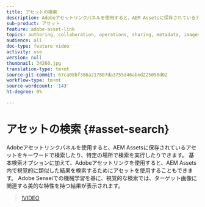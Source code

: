 ```yaml
---
title: アセットの検索
description: Adobeアセットリンクパネルを使用すると、AEM Assetsに保存されているアセットをキーワードで検索したり、特定の場所で検索を実行したりできます。 基本検索オプションに加えて、Adobeアセットリンクを使用すると、AEM Assets内で視覚的に類似した結果を検索するためにアセットを使用することもできます。 Adobe Senseiでの機械学習を基に、視覚的な検索では、ターゲット画像に関連する美的な特性を持つ結果が表示されます。
sub-product: アセット
feature: adobe-asset-link
topics: authoring, collaboration, operations, sharing, metadata, images, search, operations
audience: all
doc-type: feature video
activity: use
version: null
thumbnail: 34260.jpg
translation-type: tm+mt
source-git-commit: 67ca08bf386a217807da3755d46abed225050d02
workflow-type: tm+mt
source-wordcount: '143'
ht-degree: 0%

---
```



# アセットの検索 {#asset-search}

Adobeアセットリンクパネルを使用すると、AEM Assetsに保存されているアセットをキーワードで検索したり、特定の場所で検索を実行したりできます。 基本検索オプションに加えて、Adobeアセットリンクを使用すると、AEM Assets内で視覚的に類似した結果を検索するためにアセットを使用することもできます。 Adobe Senseiでの機械学習を基に、視覚的な検索では、ターゲット画像に関連する美的な特性を持つ結果が表示されます。

>[!VIDEO](https://video.tv.adobe.com/v/34260/?quality=12)
